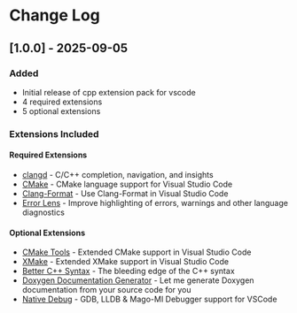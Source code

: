 # Change Log

## [1.0.0] - 2025-09-05

### Added
- Initial release of cpp extension pack for vscode
- 4 required extensions
- 5 optional extensions

### Extensions Included

#### Required Extensions
- [clangd](https://marketplace.visualstudio.com/items?itemName&#x3D;llvm-vs-code-extensions.vscode-clangd) - C/C++ completion, navigation, and insights
- [CMake](https://marketplace.visualstudio.com/items?itemName&#x3D;twxs.cmake) - CMake language support for Visual Studio Code
- [Clang-Format](https://marketplace.visualstudio.com/items?itemName&#x3D;xaver.clang-format) - Use Clang-Format in Visual Studio Code
- [Error Lens](https://marketplace.visualstudio.com/items?itemName&#x3D;usernamehw.errorlens) - Improve highlighting of errors, warnings and other language diagnostics

#### Optional Extensions  
- [CMake Tools](https://marketplace.visualstudio.com/items?itemName&#x3D;ms-vscode.cmake-tools) - Extended CMake support in Visual Studio Code
- [XMake](https://marketplace.visualstudio.com/items?itemName&#x3D;tboox.xmake-vscode) - Extended XMake support in Visual Studio Code
- [Better C++ Syntax](https://marketplace.visualstudio.com/items?itemName&#x3D;jeff-hykin.better-cpp-syntax) - The bleeding edge of the C++ syntax
- [Doxygen Documentation Generator](https://marketplace.visualstudio.com/items?itemName&#x3D;cschlosser.doxdocgen) - Let me generate Doxygen documentation from your source code for you
- [Native Debug](https://marketplace.visualstudio.com/items?itemName&#x3D;webfreak.debug) - GDB, LLDB &amp; Mago-MI Debugger support for VSCode
